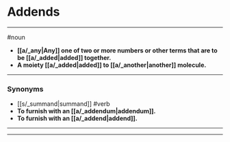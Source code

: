 # Addends
---
#noun
- **[[a/_any|Any]] one of two or more numbers or other terms that are to be [[a/_added|added]] together.**
- **A moiety [[a/_added|added]] to [[a/_another|another]] molecule.**
---
### Synonyms
- [[s/_summand|summand]]
#verb
- **To furnish with an [[a/_addendum|addendum]].**
- **To furnish with an [[a/_addend|addend]].**
---
---
